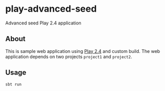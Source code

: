 # play-advanced-seed
Advanced seed Play 2.4 application

About
-------------
This is sample web application using [Play 2.4][play] and custom build.
The web application depends on two projects `project1` and `project2`.

Usage
-------------
`sbt run`

[play]: http://playframework.com